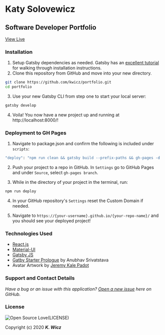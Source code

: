 # Katy Solovewicz 
## Software Developer Portfolio

[View Live](https://kwicz.github.io/portfolio/)

### Installation
1. Setup Gatsby dependencies as needed.  Gatsby has an [excellent tutorial](https://www.gatsbyjs.org/tutorial/part-zero/) for walking through installation instructions.
2. Clone this repository from GitHub and move into your new directory.
```sh
git clone https://github.com/kwicz/portfolio.git
cd portfolio
```
3. Use your new Gatsby CLI from step one to start your local server:
```sh
gatsby develop
```
4. Voila!  You now have a new project up and running at http://localhost:8000/!

### Deployment to GH Pages
1. Navigate to package.json and confirm the following is included under `scripts`:
```sh
"deploy": "npm run clean && gatsby build --prefix-paths && gh-pages -d public",
```
2. Push your project to a repo in GitHub.  In `Settings` go to GitHub Pages and under `Source`, select `gh-pages branch`.

3. While in the directory of your project in the terminal, run:
```sh
npm run deploy
```
4. In your GitHub repository's `Settings` reset the Custom Domain if needed.

5. Navigate to `https://{your-username}.github.io/{your-repo-name}/` and you should see your deployed project!



### Technologies Used
* [React.js](https://reactjs.org/)
* [Material-UI](https://material-ui.com/)
* [Gatsby JS](https://www.gatsbyjs.org/)
* [Gatby Starter Prologue](https://www.gatsbyjs.org/starters/anubhavsrivastava/gatsby-starter-prologue/) by Anubhav Srivatstava
* Avatar Artwork by [Jeremy Kale Padot](https://kalepadot.com)

### Support and Contact Details
_Have a bug or an issue with this application? [Open a new issue](https://github.com/kwicz/portfolio/issues) here on GitHub._

### License

![Open Source Love](https://badges.frapsoft.com/os/mit/mit.svg?v=102)(LICENSE)

Copyright (c) 2020 **_K. Wicz_**
